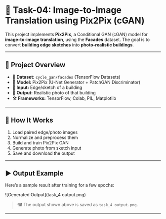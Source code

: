 # 🧠 Task-04: Image-to-Image Translation using Pix2Pix (cGAN)

This project implements **Pix2Pix**, a Conditional GAN (cGAN) model for **image-to-image translation**, using the **Facades** dataset. The goal is to convert **building edge sketches** into **photo-realistic buildings**.

---

## 📌 Project Overview

- 📁 **Dataset:** `cycle_gan/facades` (TensorFlow Datasets)  
- 🧠 **Model:** Pix2Pix (U-Net Generator + PatchGAN Discriminator)  
- 🧪 **Input:** Edge/sketch of a building  
- 🎯 **Output:** Realistic photo of that building  
- 🛠️ **Frameworks:** TensorFlow, Colab, PIL, Matplotlib

---

## 🚀 How It Works

1. Load paired edge/photo images
2. Normalize and preprocess them
3. Build and train Pix2Pix GAN
4. Generate photo from sketch input
5. Save and download the output

---

## ▶️ Output Example

Here’s a sample result after training for a few epochs:

![Generated Output](task_4 output.png)


> 🖼️ The output shown above is saved as `task_4 output.png`.

---

